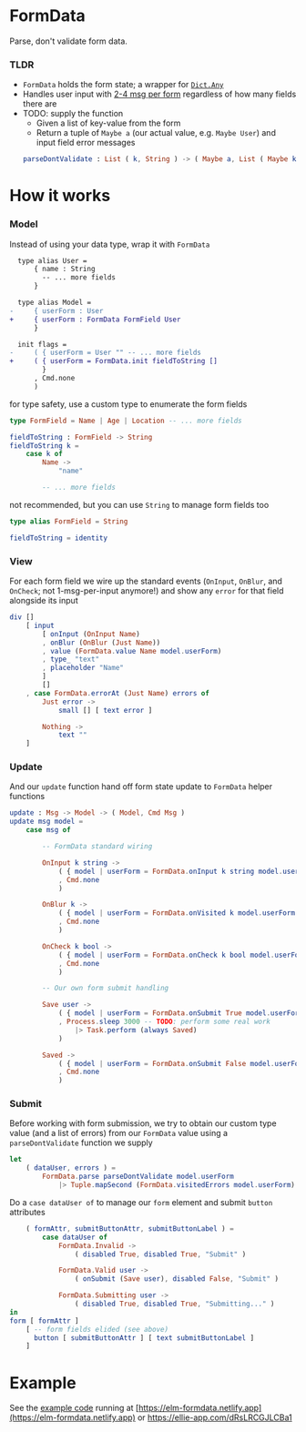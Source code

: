 # FormData

Parse, don't validate form data.

### TLDR

- `FormData` holds the form state; a wrapper for [`Dict.Any`](https://package.elm-lang.org/packages/turboMaCk/any-dict/latest/Dict-Any)
- Handles user input with [2-4 msg per form](https://github.com/choonkeat/formdata#update) regardless of how many fields there are
- TODO: supply the function
    - Given a list of key-value from the form
    - Return a tuple of `Maybe a` (our actual value, e.g. `Maybe User`) and input field error messages
    ```elm
    parseDontValidate : List ( k, String ) -> ( Maybe a, List ( Maybe k, err ) )
    ```

# How it works

### Model

Instead of using your data type, wrap it with `FormData`

```diff
  type alias User =
      { name : String
        -- ... more fields
      }

  type alias Model =
-     { userForm : User
+     { userForm : FormData FormField User
      }

  init flags =
-     ( { userForm = User "" -- ... more fields
+     ( { userForm = FormData.init fieldToString []
        }
      , Cmd.none
      )
```

for type safety, use a custom type to enumerate the form fields

```elm
type FormField = Name | Age | Location -- ... more fields

fieldToString : FormField -> String
fieldToString k =
    case k of
        Name ->
            "name"

        -- ... more fields
```

not recommended, but you can use `String` to manage form fields too

```elm
type alias FormField = String

fieldToString = identity
```

### View

For each form field we wire up the standard events (`OnInput`, `OnBlur`, and `OnCheck`; not 1-msg-per-input anymore!) and show any `error` for that field alongside its input

```elm
div []
    [ input
        [ onInput (OnInput Name)
        , onBlur (OnBlur (Just Name))
        , value (FormData.value Name model.userForm)
        , type_ "text"
        , placeholder "Name"
        ]
        []
    , case FormData.errorAt (Just Name) errors of
        Just error ->
            small [] [ text error ]

        Nothing ->
            text ""
    ]
```

### Update

And our `update` function hand off form state update to `FormData` helper functions

```elm
update : Msg -> Model -> ( Model, Cmd Msg )
update msg model =
    case msg of

        -- FormData standard wiring

        OnInput k string ->
            ( { model | userForm = FormData.onInput k string model.userForm }
            , Cmd.none
            )

        OnBlur k ->
            ( { model | userForm = FormData.onVisited k model.userForm }
            , Cmd.none
            )

        OnCheck k bool ->
            ( { model | userForm = FormData.onCheck k bool model.userForm }
            , Cmd.none
            )

        -- Our own form submit handling

        Save user ->
            ( { model | userForm = FormData.onSubmit True model.userForm }
            , Process.sleep 3000 -- TODO: perform some real work
                |> Task.perform (always Saved)
            )

        Saved ->
            ( { model | userForm = FormData.onSubmit False model.userForm }
            , Cmd.none
            )
```

### Submit

Before working with form submission, we try to obtain our custom type value (and a list of errors) from our `FormData`
value using a `parseDontValidate` function we supply

```elm
let
    ( dataUser, errors ) =
        FormData.parse parseDontValidate model.userForm
            |> Tuple.mapSecond (FormData.visitedErrors model.userForm)
```

Do a `case dataUser of` to manage our `form` element and submit `button` attributes

```elm
    ( formAttr, submitButtonAttr, submitButtonLabel ) =
        case dataUser of
            FormData.Invalid ->
                ( disabled True, disabled True, "Submit" )

            FormData.Valid user ->
                ( onSubmit (Save user), disabled False, "Submit" )

            FormData.Submitting user ->
                ( disabled True, disabled True, "Submitting..." )
in
form [ formAttr ]
    [ -- form fields elided (see above)
      button [ submitButtonAttr ] [ text submitButtonLabel ]
    ]
```

# Example

See the [example code](https://github.com/choonkeat/formdata/blob/main/example/src/Main.elm) running at [https://elm-formdata.netlify.app](https://elm-formdata.netlify.app)
or https://ellie-app.com/dRsLRCGJLCBa1
